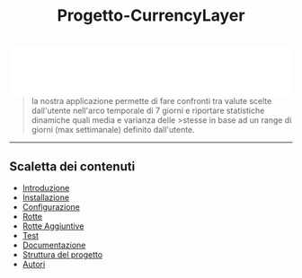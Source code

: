 <h1 align="center"> Progetto-CurrencyLayer</h1>
<h1> <img src="currencylayer_logo.png"
  width=auto
  height=auto
  style="float:left;">
    <align="center">
      </h1>
      
>la nostra applicazione permette di fare  confronti tra valute scelte dall'utente nell'arco temporale di 7 giorni e riportare statistiche dinamiche quali media e varianza delle >stesse in base ad un range di giorni (max settimanale) definito dall'utente.
  ***

  
  ## **Scaletta dei contenuti**

* [Introduzione](#intro)
* [Installazione](#install)
* [Configurazione](#config)
* [Rotte](#rotte)
* [Rotte Aggiuntive](#rotteaggiuntive)
* [Test](#test)
* [Documentazione](#doc)
* [Struttura del progetto](#struttura)
* [Autori](#autor)

<a name="intro"></a>

